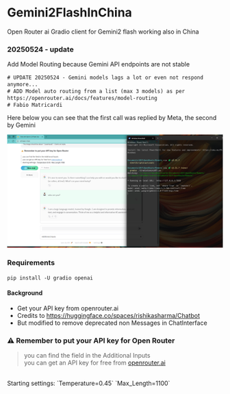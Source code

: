 # Gemini2FlashInChina
Open Router ai Gradio client for Gemini2 flash working also in China

### 20250524 - update
Add Model Routing because Gemini API endpoints are not stable
```
# UPDATE 20250524 - Gemini models lags a lot or even not respond anymore...
# ADD Model auto routing from a list (max 3 models) as per https://openrouter.ai/docs/features/model-routing
# Fabio Matricardi
```
Here below you can see that the first call was replied by Meta, the second by Gemini

<img src="https://github.com/fabiomatricardi/Gemini2FlashInChina/raw/main/20250524-modelrouting.png" width=900>

### Requirements
```
pip install -U gradio openai
```

#### Background
- Get your API key from openrouter.ai
- Credits to https://huggingface.co/spaces/rishikasharma/Chatbot
- But modified to remove deprecated non Messages in ChatInterface


### ⚠️ Remember to put your API key for Open Router
> you can find the field in the Additional Inputs<br>
> you can get an API key for free from [openrouter.ai](https://openrouter.ai/settings/keys)
<br>
Starting settings: `Temperature=0.45` `Max_Length=1100`
